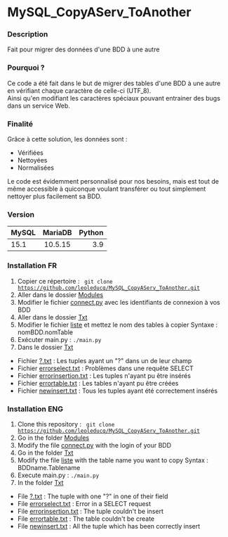 # MySQL_CopyAServ_ToAnother
### Description
Fait pour migrer des données d'une BDD à une autre
### Pourquoi ?
Ce code a été fait dans le but de migrer des tables d'une BDD à une autre en vérifiant chaque caractère de celle-ci (UTF_8).<br>
Ainsi qu'en modifiant les caractères spéciaux pouvant entrainer des bugs dans un service Web.
### Finalité
Grâce à cette solution, les données sont : 
* Vérifiées 
* Nettoyées
* Normalisées

Le code est évidemment personnalisé pour nos besoins, mais est tout de même accessible à quiconque voulant transférer ou tout simplement nettoyer plus facilement sa BDD.

### Version
| MySQL        | MariaDB           | Python  |
| ------------- |:-------------:| -----:|
| 15.1      | 10.5.15 | 3.9 |

### Installation FR
1. Copier ce répertoire : <code> git clone https://github.com/leoleducq/MySQL_CopyAServ_ToAnother.git </code>
2. Aller dans le dossier [Modules](.Modules)
3. Modifier le fichier [connect.py](./Modules/connect.py) avec les identifiants de connexion à vos BDD
4. Aller dans le dossier [Txt](.Txt)
5. Modifier le fichier [liste](.Txt/liste) et mettez le nom des tables à copier
    Syntaxe : nomBDD.nomTable
6. Exécuter main.py : <code>./main.py</code>
7. Dans le dossier [Txt](.Txt)
* Fichier [?.txt](.Txt/?.txt) : Les tuples ayant un "?" dans un de leur champ
* Fichier [errorselect.txt](.Txt/errorselect.txt) : Problèmes dans une requête SELECT
* Fichier [errorinsertion.txt](.Txt/errorinsertion.txt) : Les tuples n'ayant pu être insérés
* Fichier [errortable.txt](.Txt/errortable.txt) : Les tables n'ayant pu être créées
* Fichier [newinsert.txt](.Txt/newinsert.txt) : Tous les tuples ayant été correctement insérés

### Installation ENG
1. Clone this repository : <code> git clone https://github.com/leoleducq/MySQL_CopyAServ_ToAnother.git </code>
2. Go in the folder [Modules](.Modules)
3. Modify the file [connect.py](./Modules/connect.py) with the login of your BDD
4. Go in the folder [Txt](.Txt)
5. Modify the file [liste](.Txt/liste) with the table name you want to copy
    Syntax : BDDname.Tablename
6. Execute main.py : <code>./main.py</code>
7. In the folder [Txt](.Txt)
* File [?.txt](.Txt/?.txt) : The tuple with one "?" in one of their field
* File [errorselect.txt](.Txt/errorselect.txt) : Error in a SELECT request
* File [errorinsertion.txt](.Txt/errorinsertion.txt) : The tuple couldn't be insert
* File [errortable.txt](.Txt/errortable.txt) : The table couldn't be create
* File [newinsert.txt](.Txt/newinsert.txt) : All the tuple which has been correctly insert
